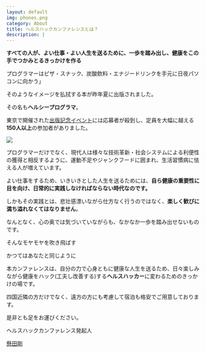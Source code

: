 ```yaml
---
layout: default
img: phones.png
category: About
title: ヘルスハックカンファレンスとは？
description: |
---
```


**すべての人が、よい仕事・よい人生を送るために、一歩を踏み出し、健康をこの手でつかみとるきっかけを作る**

プログラマーはピザ・スナック、炭酸飲料・エナジードリンクを手元に日夜パソコンに向かう」

そのようなイメージを払拭する本が昨年夏に出版されました。

その名も**ヘルシープログラマ**。

東京で開催された[出版記念イベント](http://connpass.com/event/18312/)には応募者が殺到し、定員を大幅に越える**150人以上**の参加者がありました。

<a rel="nofollow" href="http://www.amazon.co.jp/gp/product/4873117283/ref=as_li_ss_il?ie=UTF8&camp=247&creative=7399&creativeASIN=4873117283&linkCode=as2&tag=giantech-22"><img border="0" src="http://ws-fe.amazon-adsystem.com/widgets/q?_encoding=UTF8&ASIN=4873117283&Format=_SL250_&ID=AsinImage&MarketPlace=JP&ServiceVersion=20070822&WS=1&tag=giantech-22" ></a><img src="http://ir-jp.amazon-adsystem.com/e/ir?t=giantech-22&l=as2&o=9&a=4873117283" width="1" height="1" border="0" alt="" style="border:none !important; margin:0px !important;" />

プログラマーだけでなく、現代人は様々な技術革新・社会システムによる利便性の獲得と相反するように、運動不足やジャンクフードに囲まれ、生活習慣病に怯える人が増えています。

よい仕事をするため、いきいきとした人生を送るためには、**自ら健康の重要性に目を向け、日常的に実践しなければならない時代なのです。**

しかもその実践とは、悲壮感漂いながら仕方なく行うのではなく、**楽しく歓びに満ち溢れなくてはなりません**。

なんとなく、心の奥では気づいていながらも、なかなか一歩を踏み出せないものです。

そんなモヤモヤを吹き飛ばす

かつてはあなたと同じように

本カンファレンスは、自分の力で心身ともに健康な人生を送るため、日々楽しみながら健康をハック(工夫し改善する)する**ヘルスハッカー**に変わるためのきっかけの場です。

四国近隣の方だけでなく、遠方の方にも考慮して宿泊も格安でご用意しております。

是非とも足をお運びください。

ヘルスハックカンファレンス発起人

[懸田剛](http://twitter.com/kkd)

